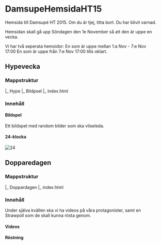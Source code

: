 # DamsupeHemsidaHT15
Hemsida till Damsupé HT 2015. Om du är tjej, titta bort. Du har blivit varnad. 

Hemsidan skall gå upp Söndagen den 1e November så att den är uppe en vecka.

Vi har två seperata hemsidor: 
En som är uppe mellan 1:a Nov - 7:e Nov 17:00
En som är uppe från 7:e Nov 17:00 tills oklart. 

## Hypevecka

### Mappstruktur

|_ Hype
  |_ Bildpsel
  |_ index.html

### Innehåll

#### Bildspel

Ett bildspel med random bilder som ska vilseleda. 

#### 24-klocka

![24](http://andrewhearst.com/images/made/24_screenshot_740_370.jpg)

## Dopparedagen

### Mappstruktur

|_ Doppardagen
  |_ index.html

### Innehåll

Under själva kvällen ska vi ha videos på våra protagonister, samt en Strawpoll som de skall kunna rösta genom. 

#### Videos

#### Röstning
